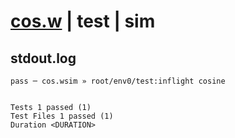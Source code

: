 # [cos.w](../../../../../../examples/tests/sdk_tests/math/cos.w) | test | sim

## stdout.log
```log
pass ─ cos.wsim » root/env0/test:inflight cosine
 
 
Tests 1 passed (1)
Test Files 1 passed (1)
Duration <DURATION>
```

